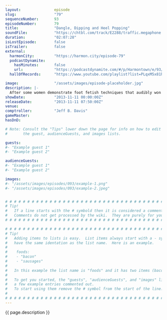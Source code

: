 ```yaml
---
layout:               episode
slug:                 "79"
sequenceNumber:       93
episodeNumber:        79
title:                "Dangle, Dipping and Heel Popping"
soundFile:            "https://chtbl.com/track/E2288/traffic.megaphone.fm/STA1565626686.mp3?updated=1560295827"
duration:             "02:07:28"
isLostEpisode:        false
isTrailer:            false
external:
  harmonCity:         "https://harmon.city/episode-79"
  podcastDynamite:
    hasMinutes:       false
    url:              "https://podcastdynamite.com/#/p/Harmontown/e/93/79"
  hallOfRecords:      "https://www.youtube.com/playlist?list=PLqxM5x81hNOYgPrvcbnB92qZUKgczqGGL"

image:                "/assets/images/episode-placeholder.jpg"
description: |-
  After some women demonstrate foot fetish techniques that audibly won't make any sense to you, dear listener, the enigmatic Brody Stevens joins Harmontown for the first time. Later, Mayor Harmon is inducted into a prestigious alliance and Kumail returns to D&D after a month long hiatus. It's a beautiful sprawling Harmontown, come on down.
showDate:             "2013-11-11 00:00:00Z"
releaseDate:          "2013-11-11 07:50:00Z"
venue:                
comptroller:          "Jeff B. Davis"
gameMaster:           
hasDnD:               

# Note: Consult the "Tips" lower down the page for info on how to edit
#       the guest, audienceGuests, and images lists.

guests:
#- "Example guest 1"
#- "Example guest 2"

audienceGuests:
#- "Example guest 1"
#- "Example guest 2"

images:
#- "/assets/images/episodes/093/example-1.png"
#- "/assets/images/episodes/093/example-2.jpeg"


# # # # # # # # # # # # # # # # # # # # # # # # # # # # # # # # # # # # # # # # # # # # #
# Tip!
#   If a line starts with the # symbold then it is considered a comment.
#   Comments do not get processed by the wiki.  They are purely for your information.
# # # # # # # # # # # # # # # # # # # # # # # # # # # # # # # # # # # # # # # # # # # # #

# # # # # # # # # # # # # # # # # # # # # # # # # # # # # # # # # # # # # # # # # # # # #
# Tip!
#   Adding items to lists is easy.  List items always start with a - symbol and have
#   have the same identation as the list name.  Here is an example.
#
#    foods:
#    - "bacon"
#    - "sausages"
#
#   In this example the list name is "foods" and it has two items (bacon, and sausages).
#
#   To get you started, the "guests", "audienceGuests", and "images" lists below have
#   a few example entries commented out.
#   To start using them remove the # symbol from the start of the line.
#
# # # # # # # # # # # # # # # # # # # # # # # # # # # # # # # # # # # # # # # # # # # # #
---
```


<!-- The episode description will be rendered here -->
{{ page.description }}

<!-- Add your content BELOW here -->
<!-- vvvvvvvvvvvvvvvvvvvvvvvvvvv -->




<!-- ^^^^^^^^^^^^^^^^^^^^^^^^^^^ -->
<!-- Add your content ABOVE here -->

<!-- The episode gallery will be rendered here -->